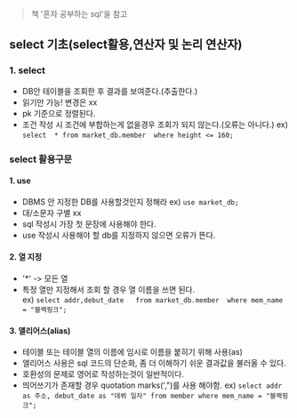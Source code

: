 > 책 '혼자 공부하는 sql'을 참고

## select 기초(select활용,연산자 및 논리 연산자)

### 1. select
  * DB안 테이블을 조회한 후 결과를 보여준다.(추출한다.)
  * 읽기만 가능! 변경은 xx
  * pk 기준으로 정렬된다.<br>
  * 조건 작성 시 조건에 부합하는게 없을경우 조회가 되지 않는다.(오류는 아니다.)
  ex)  ```select  * from market_db.member 
where height <= 160; ``` 

###  select 활용구문
#### 1. use
   * DBMS 안 지정한 DB를 사용할것인지 정해라
  ex) ```use market_db;```
   * 대/소문자 구별 xx
   * sql 작성시 가장 첫 문장에 사용해야 한다.
   * use 작성시 사용해야 할 db를 지정하지 않으면 오류가 뜬다.

#### 2. 열 지정
   * '*' -> 모든 열
   * 특정 열만 지정해서 조회 할 경우 열 이름을 쓰면 된다. <br>
   ex) ``` select addr,debut_date  
from market_db.member 
where mem_name = "블랙핑크"; ```
   
#### 3. 앨리어스(alias)
 * 테이블 또는 테이블 열의 이름에 임시로 이름을 붙히기 위해 사용(as) 
 * 앨리어스 사용은 sql 코드의 단순화, 좀 더 이해하기 쉬운 결과값을 불러올 수 있다.
 * 호환성의 문제로 영어로 작성하는것이 일반적이다.
 * 띄어쓰기가 존재할 경우 quotation marks(',")를 사용 해야함.
 ex) ``` select addr as 주소, debut_date as "데뷔 일자" from member where mem_name = "블랙핑크"; ```
  
